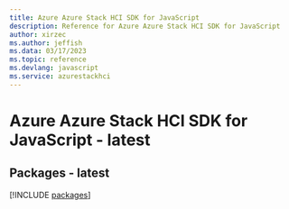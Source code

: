 ```yaml
---
title: Azure Azure Stack HCI SDK for JavaScript
description: Reference for Azure Azure Stack HCI SDK for JavaScript
author: xirzec
ms.author: jeffish
ms.data: 03/17/2023
ms.topic: reference
ms.devlang: javascript
ms.service: azurestackhci
---
```

# Azure Azure Stack HCI SDK for JavaScript - latest
## Packages - latest
[!INCLUDE [packages](azure-stack-hci-index.md)]